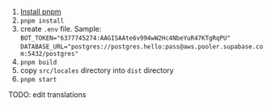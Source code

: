1. [Install pnpm](https://pnpm.io/installation/ 'pnpm installation')
2. `pnpm install`
3. create `.env` file. Sample:  
   `BOT_TOKEN="6377745274:AAGISAAte6v994wW2Hc4NbeYuR47KTgRqPU"` `DATABASE_URL="postgres://postgres.hello:pass@aws.pooler.supabase.com:5432/postgres"`
4. `pnpm build`
5. copy `src/locales` directory into `dist` directory
6. `pnpm start`

TODO: edit translations
